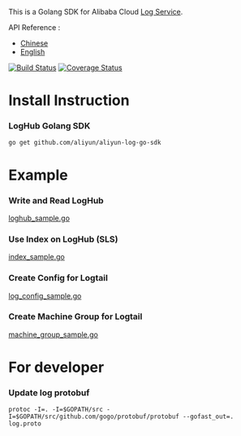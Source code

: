 This is a Golang SDK for Alibaba Cloud [Log Service](https://sls.console.aliyun.com/).

API Reference :

* [Chinese](https://help.aliyun.com/document_detail/29007.html)
* [English](https://intl.aliyun.com/help/doc-detail/29007.htm)

[![Build Status](https://travis-ci.org/aliyun/aliyun-log-go-sdk.svg?branch=master)](https://travis-ci.org/aliyun/aliyun-log-go-sdk)
[![Coverage Status](https://coveralls.io/repos/github/aliyun/aliyun-log-go-sdk/badge.svg?branch=master)](https://coveralls.io/github/aliyun/aliyun-log-go-sdk?branch=master)


# Install Instruction

### LogHub Golang SDK

```
go get github.com/aliyun/aliyun-log-go-sdk
```

# Example 

### Write and Read LogHub

[loghub_sample.go](example/loghub/loghub_sample.go)

### Use Index on LogHub (SLS)

[index_sample.go](example/index/index_sample.go)

### Create Config for Logtail

[log_config_sample.go](example/config/log_config_sample.go)

### Create Machine Group for Logtail

[machine_group_sample.go](example/machine_group/machine_group_sample.go)

# For developer
### Update log protobuf
`protoc -I=. -I=$GOPATH/src -I=$GOPATH/src/github.com/gogo/protobuf/protobuf --gofast_out=. log.proto`

